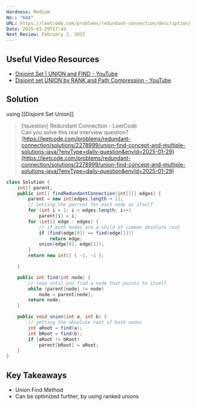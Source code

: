 ```yaml
---
Hardness: Medium
No.: "684"
URL: https://leetcode.com/problems/redundant-connection/description/
Date: 2025-01-29T17:43
Next Review: February 2, 2025
---
```


## Useful Video Resources

- [Disjoint Set \| UNION and FIND - YouTube](https://youtu.be/eTaWFhPXPz4)
- [Disjoint set UNION by RANK and Path Compression - YouTube](https://youtu.be/kaBX2s3pYO4)

## Solution
using [[Disjoint Set Union]]

> [!question] Redundant Connection - LeetCode  
> Can you solve this real interview question?  
> [https://leetcode.com/problems/redundant-connection/solutions/2278999/union-find-concept-and-multiple-solutions-java/?envType=daily-question&envId=2025-01-29](https://leetcode.com/problems/redundant-connection/solutions/2278999/union-find-concept-and-multiple-solutions-java/?envType=daily-question&envId=2025-01-29)  

```Java
class Solution {
    int[] parent;
    public int[] findRedundantConnection(int[][] edges) {
        parent = new int[edges.length + 1];
        // Setting the parrent for each node as itself
        for (int i = 1; i < edges.length; i++)
            parent[i] = i;
        for (int[] edge : edges) {
            // if both nodes are a child of common absolute root
            if (find(edge[0]) == find(edge[1]))
                return edge;
            union(edge[0], edge[1]);
        }
        return new int[] { -1, -1 };

    }

    public int find(int node) {
        // loop until you find a node that points to itself
        while (parent[node] != node)
            node = parent[node];
        return node;
    }

    public void union(int a, int b) {
        // getting the absolute root of both nodes
        int aRoot = find(a);
        int bRoot = find(b);
        if (aRoot != bRoot)
            parent[bRoot] = aRoot;
    }
}
```

## Key Takeaways

- Union Find Method
- Can be optimized further, by using ranked unions